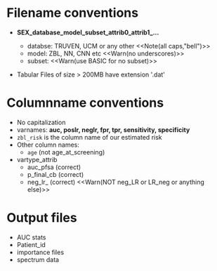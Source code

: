 # Filename conventions

+ **SEX_database_model_subset_attrib0_attrib1_...**
    - databse: TRUVEN, UCM or any other  <<Note(all caps,"bell")>>
    - model: ZBL, NN, CNN etc <<Warn(no underscores)>>
    - subset: <<Warn(use BASIC for no subset)>>

+ Tabular Files of size > 200MB have extension '.dat'


# Columnname conventions

+ No capitalization
+ varnames: **auc, poslr, neglr, fpr, tpr, sensitivity, specificity**
+ `zbl_risk` is the column name of our estimated risk
+ Other column names:
    - `age` (not age_at_screening)
+ vartype_attrib
    - auc_pfsa (correct)
    - p_final_cb (correct)
    - neg_lr_ (correct) <<Warn(NOT neg_LR or  LR_neg or anything else)>>
    
# Output files 

+ AUC stats
+ Patient_id
+ importance files
+ spectrum data
